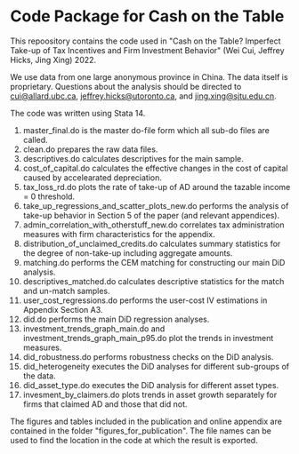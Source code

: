# Code Package for Cash on the Table

This repoository contains the code used in "Cash on the Table? Imperfect Take-up of Tax Incentives and Firm Investment Behavior" (Wei Cui, Jeffrey Hicks, Jing Xing) 2022. 

We use data from one large anonymous province in China. The data itself is proprietary. Questions about the analysis should be directed to cui@allard.ubc.ca, jeffrey.hicks@utoronto.ca, and jing.xing@sjtu.edu.cn.


The code was written using Stata 14.

1. master_final.do is the master do-file form which all sub-do files are called. 
2. clean.do prepares the raw data files.
3. descriptives.do calculates descriptives for the main sample.
4. cost_of_capital.do calculates the effective changes in the cost of capital caused by accelearated depreciation.
5. tax_loss_rd.do plots the rate of take-up of AD around the tazable income = 0 threshold.
6. take_up_regressions_and_scatter_plots_new.do performs the analysis of take-up behavior in Section 5 of the paper (and relevant appendices).
7. admin_correlation_with_otherstuff_new.do correlates tax administration measures with firm characteristics for the appendix.
8. distribution_of_unclaimed_credits.do calculates summary statistics for the degree of non-take-up including aggregate amounts.
9. matching.do performs the CEM matching for constructing our main DiD analysis.
10. descriptives_matched.do calculates descriptive statistics for the match and un-match samples.
11. user_cost_regressions.do performs the user-cost IV estimations in Appendix Section A3. 
12. did.do performs the main DiD regression analyses.
13. investment_trends_graph_main.do and investment_trends_graph_main_p95.do plot the trends in investment measures.
14. did_robustness.do performs robustness checks on the DiD analysis.
15. did_heterogeneity executes the DiD analyses for different sub-groups of the data.
16. did_asset_type.do executes the DiD analysis for different asset types.
17. invesment_by_claimers.do plots trends in asset growth separately for firms that claimed AD and those that did not.


The figures and tables included in the publication and online appendix are contained in the folder "figures_for_publication". The file names can be used to find the location in the code at which the result is exported.
